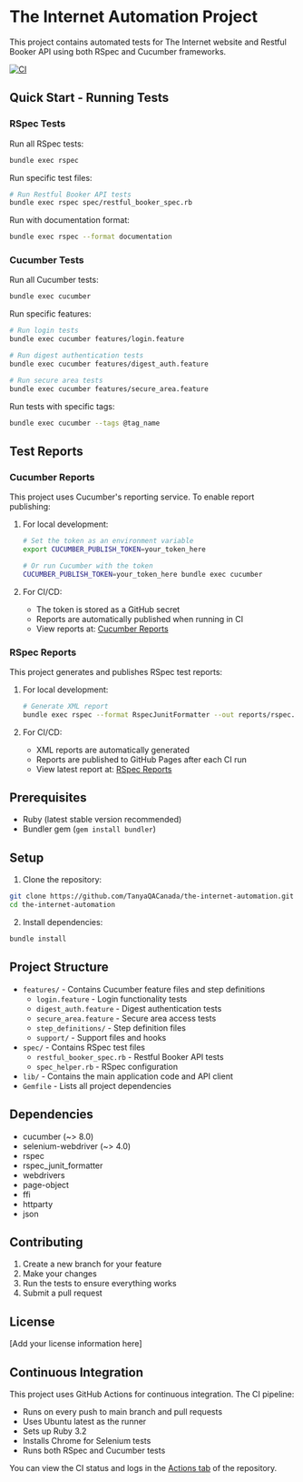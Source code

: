 # The Internet Automation Project

This project contains automated tests for The Internet website and Restful Booker API using both RSpec and Cucumber frameworks.

[![CI](https://github.com/TanyaQACanada/the-internet-automation/actions/workflows/ci.yml/badge.svg)](https://github.com/TanyaQACanada/the-internet-automation/actions/workflows/ci.yml)

## Quick Start - Running Tests

### RSpec Tests

Run all RSpec tests:
```bash
bundle exec rspec
```

Run specific test files:
```bash
# Run Restful Booker API tests
bundle exec rspec spec/restful_booker_spec.rb
```

Run with documentation format:
```bash
bundle exec rspec --format documentation
```

### Cucumber Tests

Run all Cucumber tests:
```bash
bundle exec cucumber
```

Run specific features:
```bash
# Run login tests
bundle exec cucumber features/login.feature

# Run digest authentication tests
bundle exec cucumber features/digest_auth.feature

# Run secure area tests
bundle exec cucumber features/secure_area.feature
```

Run tests with specific tags:
```bash
bundle exec cucumber --tags @tag_name
```

## Test Reports

### Cucumber Reports

This project uses Cucumber's reporting service. To enable report publishing:

1. For local development:
   ```bash
   # Set the token as an environment variable
   export CUCUMBER_PUBLISH_TOKEN=your_token_here
   
   # Or run Cucumber with the token
   CUCUMBER_PUBLISH_TOKEN=your_token_here bundle exec cucumber
   ```

2. For CI/CD:
   - The token is stored as a GitHub secret
   - Reports are automatically published when running in CI
   - View reports at: [Cucumber Reports](https://reports.cucumber.io)

### RSpec Reports

This project generates and publishes RSpec test reports:

1. For local development:
   ```bash
   # Generate XML report
   bundle exec rspec --format RspecJunitFormatter --out reports/rspec.xml
   ```

2. For CI/CD:
   - XML reports are automatically generated
   - Reports are published to GitHub Pages after each CI run
   - View latest report at: [RSpec Reports](https://tanyaqacanada.github.io/the-internet-automation/)

## Prerequisites

- Ruby (latest stable version recommended)
- Bundler gem (`gem install bundler`)

## Setup

1. Clone the repository:
```bash
git clone https://github.com/TanyaQACanada/the-internet-automation.git
cd the-internet-automation
```

2. Install dependencies:
```bash
bundle install
```

## Project Structure

- `features/` - Contains Cucumber feature files and step definitions
  - `login.feature` - Login functionality tests
  - `digest_auth.feature` - Digest authentication tests
  - `secure_area.feature` - Secure area access tests
  - `step_definitions/` - Step definition files
  - `support/` - Support files and hooks
- `spec/` - Contains RSpec test files
  - `restful_booker_spec.rb` - Restful Booker API tests
  - `spec_helper.rb` - RSpec configuration
- `lib/` - Contains the main application code and API client
- `Gemfile` - Lists all project dependencies

## Dependencies

- cucumber (~> 8.0)
- selenium-webdriver (~> 4.0)
- rspec
- rspec_junit_formatter
- webdrivers
- page-object
- ffi
- httparty
- json

## Contributing

1. Create a new branch for your feature
2. Make your changes
3. Run the tests to ensure everything works
4. Submit a pull request

## License

[Add your license information here]

## Continuous Integration

This project uses GitHub Actions for continuous integration. The CI pipeline:

- Runs on every push to main branch and pull requests
- Uses Ubuntu latest as the runner
- Sets up Ruby 3.2
- Installs Chrome for Selenium tests
- Runs both RSpec and Cucumber tests

You can view the CI status and logs in the [Actions tab](https://github.com/TanyaQACanada/the-internet-automation/actions) of the repository. 